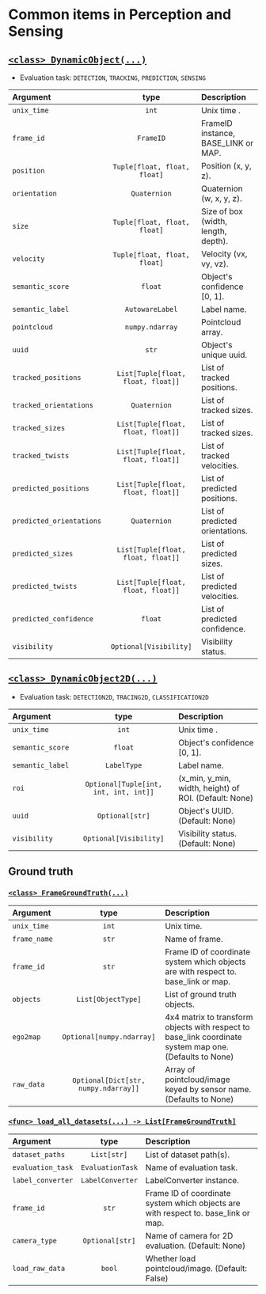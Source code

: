 # Common items in Perception and Sensing

## [`<class> DynamicObject(...)`](../../perception_eval/perception_eval/common/object.py)

- Evaluation task: `DETECTION`, `TRACKING`, `PREDICTION`, `SENSING`

| Argument                 |                type                | Description                         |
| :----------------------- | :--------------------------------: | :---------------------------------- |
| `unix_time`              |               `int`                | Unix time .                         |
| `frame_id`               |             `FrameID`              | FrameID instance, BASE_LINK or MAP. |
| `position`               |    `Tuple[float, float, float]`    | Position (x, y, z).                 |
| `orientation`            |            `Quaternion`            | Quaternion (w, x, y, z).            |
| `size`                   |    `Tuple[float, float, float]`    | Size of box (width, length, depth). |
| `velocity`               |    `Tuple[float, float, float]`    | Velocity (vx, vy, vz).              |
| `semantic_score`         |              `float`               | Object's confidence [0, 1].         |
| `semantic_label`         |          `AutowareLabel`           | Label name.                         |
| `pointcloud`             |          `numpy.ndarray`           | Pointcloud array.                   |
| `uuid`                   |               `str`                | Object's unique uuid.               |
| `tracked_positions`      | `List[Tuple[float, float, float]]` | List of tracked positions.          |
| `tracked_orientations`   |            `Quaternion`            | List of tracked sizes.              |
| `tracked_sizes`          | `List[Tuple[float, float, float]]` | List of tracked sizes.              |
| `tracked_twists`         | `List[Tuple[float, float, float]]` | List of tracked velocities.         |
| `predicted_positions`    | `List[Tuple[float, float, float]]` | List of predicted positions.        |
| `predicted_orientations` |            `Quaternion`            | List of predicted orientations.     |
| `predicted_sizes`        | `List[Tuple[float, float, float]]` | List of predicted sizes.            |
| `predicted_twists`       | `List[Tuple[float, float, float]]` | List of predicted velocities.       |
| `predicted_confidence`   |              `float`               | List of predicted confidence.       |
| `visibility`             |       `Optional[Visibility]`       | Visibility status.                  |

## [`<class> DynamicObject2D(...)`](../../perception_eval/perception_eval/common/object2d.py)

- Evaluation task: `DETECTION2D`, `TRACING2D`, `CLASSIFICATION2D`

| Argument         |                 type                  | Description                                           |
| :--------------- | :-----------------------------------: | :---------------------------------------------------- |
| `unix_time`      |                 `int`                 | Unix time .                                           |
| `semantic_score` |                `float`                | Object's confidence [0, 1].                           |
| `semantic_label` |              `LabelType`              | Label name.                                           |
| `roi`            | `Optional[Tuple[int, int, int, int]]` | (x_min, y_min, width, height) of ROI. (Default: None) |
| `uuid`           |            `Optional[str]`            | Object's UUID. (Default: None)                        |
| `visibility`     |        `Optional[Visibility]`         | Visibility status. (Default: None)                    |

## Ground truth

### [`<class> FrameGroundTruth(...)`](../../perception_eval/perception_eval/common/dataset.py)

| Argument     |                 type                 | Description                                                                                             |
| :----------- | :----------------------------------: | :------------------------------------------------------------------------------------------------------ |
| `unix_time`  |                `int`                 | Unix time.                                                                                              |
| `frame_name` |                `str`                 | Name of frame.                                                                                          |
| `frame_id`   |                `str`                 | Frame ID of coordinate system which objects are with respect to. base_link or map.                      |
| `objects`    |          `List[ObjectType]`          | List of ground truth objects.                                                                           |
| `ego2map`    |      `Optional[numpy.ndarray]`       | 4x4 matrix to transform objects with respect to base_link coordinate system map one. (Defaults to None) |
| `raw_data`   | `Optional[Dict[str, numpy.ndarray]]` | Array of pointcloud/image keyed by sensor name. (Defaults to None)                                      |

### [`<func> load_all_datasets(...) -> List[FrameGroundTruth]`](../../perception_eval/perception_eval/common/dataset.py)

| Argument          |       type       | Description                                                                        |
| :---------------- | :--------------: | :--------------------------------------------------------------------------------- |
| `dataset_paths`   |   `List[str]`    | List of dataset path(s).                                                           |
| `evaluation_task` | `EvaluationTask` | Name of evaluation task.                                                           |
| `label_converter` | `LabelConverter` | LabelConverter instance.                                                           |
| `frame_id`        |      `str`       | Frame ID of coordinate system which objects are with respect to. base_link or map. |
| `camera_type`     | `Optional[str]`  | Name of camera for 2D evaluation. (Default: None)                                  |
| `load_raw_data`   |      `bool`      | Whether load pointcloud/image. (Default: False)                                    |
